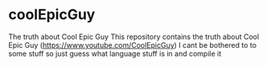 # coolEpicGuy
The truth about Cool Epic Guy
This repository contains the truth about Cool Epic Guy (https://www.youtube.com/CoolEpicGuy)
I cant be bothered to to some stuff so just guess what language stuff is in and compile it
